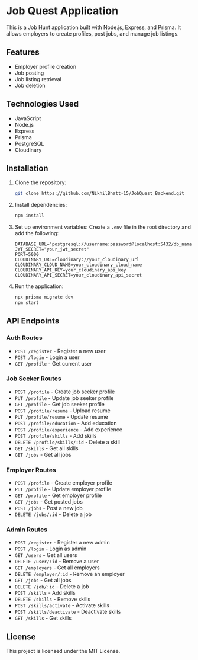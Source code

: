 # Job Quest Application

This is a Job Hunt application built with Node.js, Express, and Prisma. It allows employers to create profiles, post jobs, and manage job listings.

## Features

- Employer profile creation
- Job posting
- Job listing retrieval
- Job deletion

## Technologies Used

- JavaScript
- Node.js
- Express
- Prisma
- PostgreSQL
- Cloudinary

## Installation

1. Clone the repository:
    ```sh
    git clone https://github.com/NikhilBhatt-15/JobQuest_Backend.git
    ```

2. Install dependencies:
    ```sh
    npm install
    ```

3. Set up environment variables:
   Create a `.env` file in the root directory and add the following:
    ```dotenv
    DATABASE_URL="postgresql://username:password@localhost:5432/db_name"
    JWT_SECRET="your_jwt_secret"
    PORT=5000
    CLOUDINARY_URL=cloudinary://your_cloudinary_url
    CLOUDINARY_CLOUD_NAME=your_cloudinary_cloud_name
    CLOUDINARY_API_KEY=your_cloudinary_api_key
    CLOUDINARY_API_SECRET=your_cloudinary_api_secret
    ```

4. Run the application:
    ```sh
   npx prisma migrate dev
    npm start
    ```

## API Endpoints

### Auth Routes 

- `POST /register` - Register a new user
- `POST /login` - Login a user
- `GET /profile` - Get current user

### Job Seeker Routes

- `POST /profile` - Create job seeker profile
- `PUT /profile` - Update job seeker profile
- `GET /profile` - Get job seeker profile
- `POST /profile/resume` - Upload resume
- `PUT /profile/resume` - Update resume
- `POST /profile/education` - Add education
- `POST /profile/experience` - Add experience
- `POST /profile/skills` - Add skills
- `DELETE /profile/skills/:id` - Delete a skill
- `GET /skills` - Get all skills
- `GET /jobs` - Get all jobs


### Employer Routes

- `POST /profile` - Create employer profile
- `PUT /profile` - Update employer profile
- `GET /profile` - Get employer profile
- `GET /jobs` - Get posted jobs
- `POST /jobs` - Post a new job
- `DELETE /jobs/:id` - Delete a job

### Admin Routes

- `POST /register` - Register a new admin
- `POST /login` - Login as admin
- `GET /users` - Get all users
- `DELETE /user/:id` - Remove a user
- `GET /employers` - Get all employers
- `DELETE /employer/:id` - Remove an employer
- `GET /jobs` - Get all jobs
- `DELETE /job/:id` - Delete a job
- `POST /skills` - Add skills
- `DELETE /skills` - Remove skills
- `POST /skills/activate` - Activate skills
- `POST /skills/deactivate` - Deactivate skills
- `GET /skills` - Get skills


## License

This project is licensed under the MIT License.